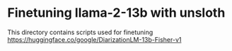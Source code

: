 # Finetuning llama-2-13b with unsloth

This directory contains scripts used for finetuning https://huggingface.co/google/DiarizationLM-13b-Fisher-v1